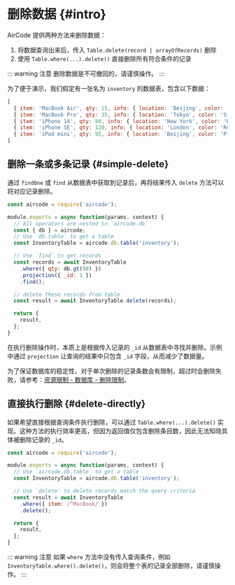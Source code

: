 # 删除数据 {#intro}

AirCode 提供两种方法来删除数据：

1. 将数据查询出来后，传入 `Table.delete(record | arrayOfRecords)` 删除
2. 使用 `Table.where(...).delete()` 直接删除所有符合条件的记录

::: warning 注意
删除数据是不可撤回的，请谨慎操作。
:::

为了便于演示，我们假定有一张名为 `inventory` 的数据表，包含以下数据：

```js
[
  { item: 'MacBook Air', qty: 15, info: { location: 'Beijing', color: 'Black' } },
  { item: 'MacBook Pro', qty: 35, info: { location: 'Tokyo', color: 'Silver' } },
  { item: 'iPhone 14', qty: 80, info: { location: 'New York', color: 'Blue' } },
  { item: 'iPhone SE', qty: 120, info: { location: 'London', color: 'Red' } },
  { item: 'iPad mini', qty: 95, info: { location: 'Beijing', color: 'Pink' } }
]
```

## 删除一条或多条记录 {#simple-delete}

通过 `findOne` 或 `find` 从数据表中获取到记录后，再将结果传入 `delete` 方法可以将对应记录删除。

```js
const aircode = require('aircode');

module.exports = async function(params, context) {
  // All operators are nested in `aircode.db`
  const { db } = aircode;
  // Use `db.table` to get a table
  const InventoryTable = aircode.db.table('inventory');

  // Use `find` to get records
  const records = await InventoryTable
    .where({ qty: db.gt(90) })
    .projection({ _id: 1 })
    .find();

  // delete these records from table
  const result = await InventoryTable.delete(records);

  return {
    result,
  };
}
```

在执行删除操作时，本质上是根据传入记录的 `_id` 从数据表中寻找并删除。示例中通过 `projection` 让查询的结果中只包含 `_id` 字段，从而减少了数据量。

为了保证数据库的稳定性，对于单次删除的记录条数会有限制，超过时会删除失败，请参考：[资源限制 - 数据库 - 删除限制](/about/limits.html#database-delete)。

## 直接执行删除 {#delete-directly}

如果希望直接根据查询条件执行删除，可以通过 `Table.where(...).delete()` 实现。这种方法的执行效率更高，但因为返回值仅包含删除条目数，因此无法知晓具体被删除记录的 `_id`。

```js
const aircode = require('aircode');

module.exports = async function(params, context) {
  // Use `aircode.db.table` to get a table
  const InventoryTable = aircode.db.table('inventory');

  // Use `delete` to delete records match the query criteria
  const result = await InventoryTable
    .where({ item: /^MacBook/ })
    .delete();

  return {
    result,
  };
}
```

::: warning 注意
如果 `where` 方法中没有传入查询条件，例如 `InventoryTable.where().delete()`，则会将整个表的记录全部删除，请谨慎操作。
:::
